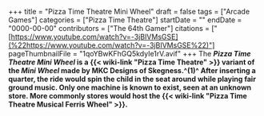+++
title = "Pizza Time Theatre Mini Wheel"
draft = false
tags = ["Arcade Games"]
categories = ["Pizza Time Theatre"]
startDate = ""
endDate = "0000-00-00"
contributors = ["The 64th Gamer"]
citations = ["[https://www.youtube.com/watch?v=-3jBIVMsGSE](%22https://www.youtube.com/watch?v=-3jBIVMsGSE%22)"]
pageThumbnailFile = "1qoYBwKFhGQ5kdyIe1rV.avif"
+++
The ***Pizza Time Theatre Mini Wheel* is a {{< wiki-link "Pizza Time Theatre" >}} variant of the *Mini Wheel* made by MKC Designs of Skegness.^(1)^
After inserting a quarter, the ride would spin the child in the seat around while playing fair ground music. Only one machine is known to exist, seen at an unknown store. More commonly stores would host the {{< wiki-link "Pizza Time Theatre Musical Ferris Wheel" >}}.**
